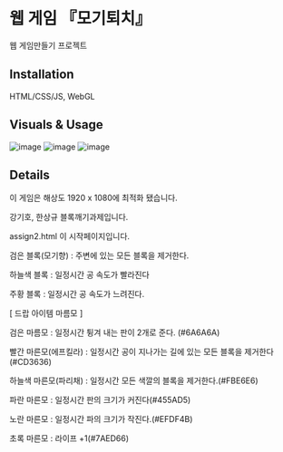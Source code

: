 # 웹 게임 『모기퇴치』

웹 게임만들기 프로젝트 
## Installation

HTML/CSS/JS, WebGL

## Visuals & Usage
![image](https://user-images.githubusercontent.com/31759313/100977771-cdd25180-3584-11eb-834b-5d98c2a2c06b.png)
![image](https://user-images.githubusercontent.com/31759313/100977787-d2970580-3584-11eb-9574-b48f272f1b6a.png)
![image](https://user-images.githubusercontent.com/31759313/100977802-d75bb980-3584-11eb-80d2-f66464b88e46.png)

## Details

이 게임은 해상도 1920 x 1080에 최적화 됐습니다.   


강기호, 한상규 블록깨기과제입니다.   

assign2.html 이 시작페이지입니다.   





검은 블록(모기향) : 주변에 있는 모든 블록을 제거한다.      

하늘색 블록 : 일정시간 공 속도가 빨라진다   

주황 블록 : 일정시간 공 속도가 느려진다.   

   




[ 드랍 아이템 마름모 ]   

검은 마름모 : 일정시간 튕겨 내는 판이 2개로 준다. (#6A6A6A)   

빨간 마른모(에프킬라) : 일정시간 공이 지나가는 길에 있는 모든 블록을 제거한다(#CD3636)   

하늘색 마른모(파리채) : 일정시간 모든 색깔의 블록을 제거한다.(#FBE6E6)   

파란 마른모 : 일정시간 판의 크기가 커진다(#455AD5)   

노란 마른모 : 일정시간 파의 크기가 작진다.(#EFDF4B)   

초록 마른모 : 라이프 +1(#7AED66)   
